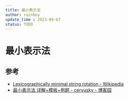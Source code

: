 ```yaml
---
title: 最小表示法
author: rainboy
update_time : 2023-09-07
status: TODO
---
```


# 最小表示法


## 参考
- [Lexicographically minimal string rotation - Wikipedia](https://en.wikipedia.org/wiki/Lexicographically_minimal_string_rotation)
- [最小表示法 详解+模板+例题 - cervusky - 博客园](https://www.cnblogs.com/cervusy/p/9972846.html)
